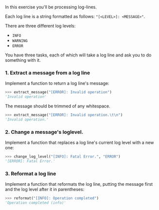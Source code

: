 
In this exercise you'll be processing log-lines.

Each log line is a string formatted as follows: `"[<LEVEL>]: <MESSAGE>"`.

There are three different log levels:

- `INFO`
- `WARNING`
- `ERROR`

You have three tasks, each of which will take a log line and ask you to do something with it.

### 1. Extract a message from a log line

Implement a function to return a log line's message:

```python
>>> extract_message("[ERROR]: Invalid operation")
'Invalid operation'
```

The message should be trimmed of any whitespace.

```python
>>> extract_message("[ERROR]: Invalid operation.\t\n")
'Invalid operation.'
```

### 2. Change a message's loglevel.

Implement a function that replaces a log line's current log level with a new one:

```python
>>> change_log_level("[INFO]: Fatal Error.", "ERROR")
'[ERROR]: Fatal Error.'
```

### 3. Reformat a log line

Implement a function that reformats the log line, putting the message first and the log level after it in parentheses:

```python
>>> reformat("[INFO]: Operation completed")
'Operation completed (info)'
```
